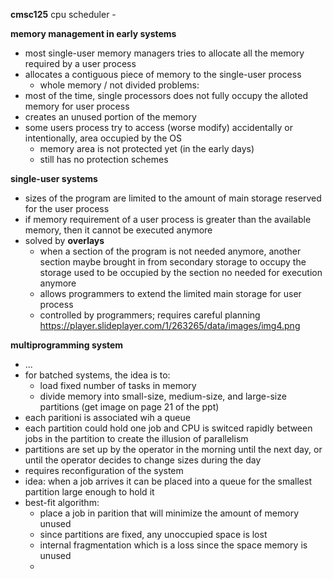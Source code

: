 **cmsc125**
cpu scheduler - 

**memory management in early systems**
- most single-user memory managers tries to allocate all the memory required by a user process
- allocates a contiguous piece of memory to the single-user process
	- whole memory / not divided
 problems:
 - most of the time, single processors does not fully occupy the alloted memory for user process
 - creates an unused portion of the memory
 - some users process try to access (worse modify) accidentally or intentionally, area occupied by the OS
	 - memory area is not protected yet (in the early days)
	- still has no protection schemes

**single-user systems**
- sizes of the program are limited to the amount of main storage reserved for the user process
- if memory requirement of a user process is greater than the available memory, then it cannot be executed anymore
- solved by **overlays**
	- when a section of the program is not needed anymore, another section maybe brought in from secondary storage to occupy the storage used to be occupied by the section no needed for execution anymore
	- allows programmers to extend the limited main storage for user process
	- controlled by programmers; requires careful planning
https://player.slideplayer.com/1/263265/data/images/img4.png

**multiprogramming system**
- ...
- for batched systems, the idea is to:
	- load fixed number of tasks in memory
	- divide memory into small-size, medium-size, and large-size partitions
(get image on page 21 of the ppt)
- each paritioni is associated wih a queue
- each partition  could hold one job and CPU is switced rapidly between jobs in the partition to create the illusion of parallelism
- partitions are set up by the operator in the morning until the next day, or until the operator decides to change sizes during the day
- requires reconfiguration of the system
- idea: when a job arrives it can be placed into a queue for the smallest partition large enough to hold it
- best-fit algorithm:
	- place a job in parition that will minimize the amount of memory unused
	- since partitions are fixed, any unoccupied space is lost
	- internal fragmentation which is a loss since the space memory is unused
	- 
